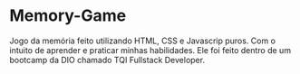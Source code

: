 # Memory-Game
Jogo da memória feito utilizando HTML, CSS e Javascrip puros. Com o intuito de aprender e praticar minhas habilidades. Ele foi feito dentro de um bootcamp da DIO chamado TQI Fullstack Developer. 
